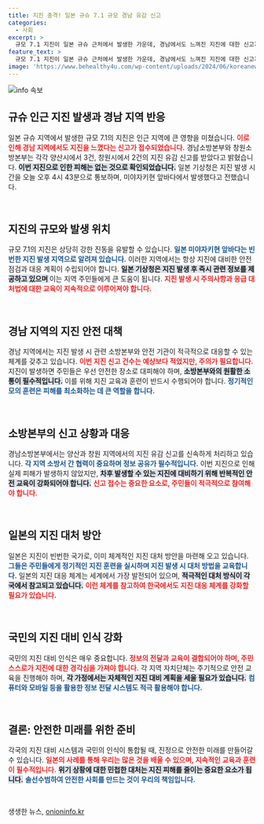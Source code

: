 ```yaml
---
title: 지진 충격! 일본 규슈 7.1 규모 경남 유감 신고
categories:
  - 사회
excerpt: >
  규모 7.1 지진이 일본 규슈 근처에서 발생한 가운데, 경남에서도 느껴진 지진에 대한 신고가 접수되었습니다. 그러나 피해는 없는 상황! 지진의 여파를 놓치지 마세요.
feature_text: >
  규모 7.1 지진이 일본 규슈 근처에서 발생한 가운데, 경남에서도 느껴진 지진에 대한 신고가 접수되었습니다. 그러나 피해는 없는 상황! 지진의 여파를 놓치지 마세요.
image: 'https://www.behealthy4u.com/wp-content/uploads/2024/06/koreanews.jpg'
---
```


<p><img src="https://www.behealthy4u.com/wp-content/uploads/2024/06/koreanews.jpg" alt="info 속보" /></p>

<h2 data-ke-size="size26">규슈 인근 지진 발생과 경남 지역 반응</h2>

<p data-ke-size="size16">일본 규슈 지역에서 발생한 규모 7.1의 지진은 인근 지역에 큰 영향을 미쳤습니다. <b><span style="color: #ee2323;">이로 인해 경남 지역에서도 지진을 느꼈다는 신고가 접수되었습니다.</span></b> 경남소방본부와 창원소방본부는 각각 양산시에서 3건, 창원시에서 2건의 지진 유감 신고를 받았다고 밝혔습니다. <b><span style="background-color: #21538527;">이번 지진으로 인한 피해는 없는 것으로 확인되었습니다.</span></b> 일본 기상청은 지진 발생 시간을 오늘 오후 4시 43분으로 통보하며, 미야자키현 앞바다에서 발생했다고 전했습니다.</p>

<p data-ke-size="size16">&nbsp;</p>

<h2 data-ke-size="size26">지진의 규모와 발생 위치</h2>

<p data-ke-size="size16">규모 7.1의 지진은 상당히 강한 진동을 유발할 수 있습니다. <b><span style="color: #1a5490;">일본 미야자키현 앞바다는 빈번한 지진 발생 지역으로 알려져 있습니다.</span></b> 이러한 지역에서는 항상 지진에 대비한 안전 점검과 대응 계획이 수립되어야 합니다. <b><span style="background-color: #21538527;">일본 기상청은 지진 발생 후 즉시 관련 정보를 제공하고 있으며 </span></b>이는 지역 주민들에게 큰 도움이 됩니다. <b><span style="color: #ee2323;">지진 발생 시 주의사항과 응급 대처법에 대한 교육이 지속적으로 이루어져야 합니다.</span></b></p>

<p data-ke-size="size16">&nbsp;</p>

<h2 data-ke-size="size26">경남 지역의 지진 안전 대책</h2>

<p data-ke-size="size16">경남 지역에서는 지진 발생 시 관련 소방본부와 안전 기관이 적극적으로 대응할 수 있는 체계를 갖추고 있습니다. <b><span style="color: #ee2323;">이번 지진 신고 건수는 예상보다 적었지만, 주의가 필요합니다.</span></b> 지진이 발생하면 주민들은 우선 안전한 장소로 대피해야 하며, <b><span style="background-color: #21538527;">소방본부와의 원활한 소통이 필수적입니다.</span></b> 이를 위해 지진 교육과 훈련이 반드시 수행되어야 합니다. <b><span style="color: #1a5490;">정기적인 모의 훈련은 피해를 최소화하는 데 큰 역할을 합니다.</span></b></p>

<p data-ke-size="size16">&nbsp;</p>

<h2 data-ke-size="size26">소방본부의 신고 상황과 대응</h2>

<p data-ke-size="size16">경남소방본부에서는 양산과 창원 지역에서의 지진 유감 신고를 신속하게 처리하고 있습니다. <b><span style="color: #1a5490;">각 지역 소방서 간 협력이 중요하며 정보 공유가 필수적입니다.</span></b> 이번 지진으로 인해 실제 피해가 발생하지 않았지만, <b><span style="background-color: #21538527;">차후 발생할 수 있는 지진에 대비하기 위해 반복적인 안전 교육이 강화되어야 합니다.</span></b> <b><span style="color: #ee2323;">신고 접수는 중요한 요소로, 주민들이 적극적으로 참여해야 합니다.</span></b></p>

<p data-ke-size="size16">&nbsp;</p>

<h2 data-ke-size="size26">일본의 지진 대처 방안</h2>

<p data-ke-size="size16">일본은 지진이 빈번한 국가로, 이미 체계적인 지진 대처 방안을 마련해 오고 있습니다. <b><span style="color: #1a5490;">그들은 주민들에게 정기적인 지진 훈련을 실시하며 지진 발생 시 대처 방법을 교육합니다.</span></b> 일본의 지진 대응 체계는 세계에서 가장 발전되어 있으며, <b><span style="background-color: #21538527;">적극적인 대처 방식이 각국에서 참고되고 있습니다.</span></b> <b><span style="color: #ee2323;">이런 체계를 참고하여 한국에서도 지진 대응 체계를 강화할 필요가 있습니다.</span></b></p>

<p data-ke-size="size16">&nbsp;</p>

<h2 data-ke-size="size26">국민의 지진 대비 인식 강화</h2>

<p data-ke-size="size16">국민의 지진 대비 인식은 매우 중요합니다. <b><span style="color: #ee2323;">정보의 전달과 교육이 결합되어야 하며, 주민 스스로가 지진에 대한 경각심을 가져야 합니다.</span></b> 각 지역 자치단체는 주기적으로 안전 교육을 진행해야 하며, <b><span style="background-color: #21538527;">각 가정에서는 자체적인 지진 대비 계획을 세울 필요가 있습니다.</span></b> <b><span style="color: #1a5490;">컴퓨터와 모바일 등을 활용한 정보 전달 시스템도 적극 활용해야 합니다.</span></b></p>

<p data-ke-size="size16">&nbsp;</p>

<h2 data-ke-size="size26">결론: 안전한 미래를 위한 준비</h2>

<p data-ke-size="size16">각국의 지진 대비 시스템과 국민의 인식이 통합될 때, 진정으로 안전한 미래를 만들어갈 수 있습니다. <b><span style="color: #ee2323;">일본의 사례를 통해 우리는 많은 것을 배울 수 있으며, 지속적인 교육과 훈련이 필수적입니다.</span></b> <b><span style="background-color: #21538527;">위기 상황에 대한 민첩한 대처는 지진 피해를 줄이는 중요한 요소가 됩니다.</span></b> <b><span style="color: #1a5490;">솔선수범하여 안전한 사회를 만드는 것이 우리의 책임입니다.</span></b></p>

<p data-ke-size="size16">&nbsp;</p>
생생한 뉴스, <a href="https://onioninfo.kr" rel="dofollow">onioninfo.kr</a>


